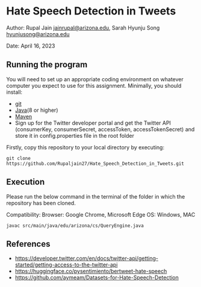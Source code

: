 # Hate Speech Detection in Tweets

Author: Rupal Jain [jainrupal@arizona.edu](mailto:jainrupal@arizona.edu), Sarah Hyunju Song [hyunjusong@arizona.edu](mailto:hyunjusong@arizona.edu)

Date: April 16, 2023


## Running the program

You will need to set up an appropriate coding environment on whatever computer you expect to use for this assignment.
Minimally, you should install:

* [git](https://git-scm.com/downloads)
* [Java](https://www.java.com/en/)(8 or higher)
* [Maven](https://maven.apache.org/)
* Sign up for the Twitter developer portal and get the Twitter API (consumerKey, consumerSecret, accessToken, accessTokenSecret) and store it in config.properties file in the root folder

Firstly, copy this repository to your local directory by executing:

```
git clone https://github.com/Rupaljain27/Hate_Speech_Detection_in_Tweets.git
```

## Execution

Please run the below command in the terminal of the folder in which the repository has been cloned.

Compatibility:
Browser: Google Chrome, Microsoft Edge
OS: Windows, MAC

```
javac src/main/java/edu/arizona/cs/QueryEngine.java
```


## References

* https://developer.twitter.com/en/docs/twitter-api/getting-started/getting-access-to-the-twitter-api
* https://huggingface.co/pysentimiento/bertweet-hate-speech
* https://github.com/aymeam/Datasets-for-Hate-Speech-Detection